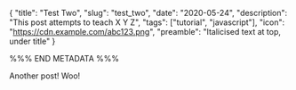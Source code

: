 {
    "title": "Test Two",
    "slug": "test_two",
    "date": "2020-05-24",
    "description": "This post attempts to teach X Y Z",
    "tags": ["tutorial", "javascript"],
    "icon": "https://cdn.example.com/abc123.png",
    "preamble": "Italicised text at top, under title"
}

%%% END METADATA %%%

Another post! Woo!